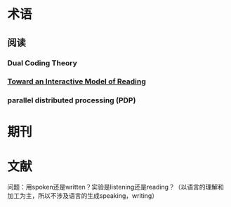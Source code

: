 # 术语
## 阅读
### Dual Coding Theory

### [Toward an Interactive Model of Reading](https://pdfs.semanticscholar.org/5828/f6e9baf5727e37968a43957e6b9405e6887a.pdf)
### parallel distributed processing (PDP) 



# 期刊
# 文献

问题：用spoken还是written？实验是listening还是reading？（以语言的理解和加工为主，所以不涉及语言的生成speaking，writing）
